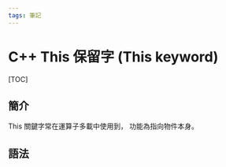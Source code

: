 ```yaml
---
tags: 筆記
---
```


# C++ This 保留字 (This keyword)

[TOC]

## 簡介

This 關鍵字常在運算子多載中使用到，
功能為指向物件本身。  

## 語法

<!-- 未完成 -->